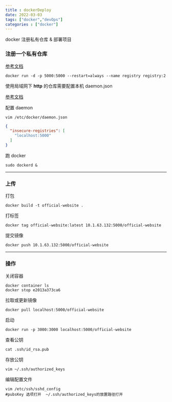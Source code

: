 ```yaml
---
title : dockerDeploy
date: 2022-03-03 
tags: ["docker","devOps"]
categories : ["docker"]
---
```


docker 注册私有仓库 & 部署项目

<!--more-->

### 注册一个私有仓库

[参考文档](https://docs.docker.com/registry/deploying/)

```shell
docker run -d -p 5000:5000 --restart=always --name registry registry:2
```

使用局域网下 **http** 的仓库需要配置本机 daemon.json

[参考文档](https://docs.docker.com/registry/insecure/)

配置 daemon

```shell
vim /etc/docker/daemon.json
```

```json
{
  "insecure-registries": [
    "localhost:5000"
  ]
}
```

跑 docker

```shell
sudo dockerd &
```

---

### 上传

打包

```shell
docker build -t official-website .
```

打标签

```shell
docker tag official-website:latest 10.1.63.132:5000/official-website
```

提交镜像

```shell
docker push 10.1.63.132:5000/official-website
```

---

### 操作

关闭容器

```shell
docker container ls
docker stop e2013a373ca6
```

拉取或更新镜像

```shell 
docker pull localhost:5000/official-website
```

启动

```shell
docker run -p 3000:3000 localhost:5000/official-website
```

查看公钥

```shell
cat .ssh/id_rsa.pub
```

存放公钥

```shell
vim ~/.ssh/authorized_keys
```

编辑配置文件

```shell
vim /etc/ssh/sshd_config 
#pubsKey 选项打开  ~/.ssh/authorized_keys的放置路径打开
```

